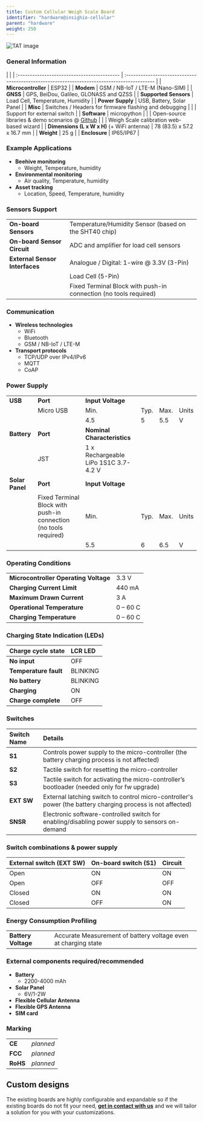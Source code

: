```yaml
---
title: Custom Cellular Weigh Scale Board
identifier: "hardware@insighio-cellular"
parent: "hardware"
weight: 250
---
```


![TAT image](/images/deviceimages/esp32-bg600_v1.png?width=40pc)

### General Information

|                                             |
| :------------------------------------------ | :------------------------------------------------------------------------------------------ |
| **Microcontroller**                         | ESP32                                                                                       |
| **Modem**                                   | GSM / NB-IoT / LTE-M (Nano-SIM)                                                             |
| **GNSS**                                    | GPS, BeiDou, Galileo, GLONASS and QZSS                                                      |
| **Supported Sensors**                       | Load Cell, Temperature, Humidity                                                            |
| **Power Supply**                            | USB, Battery, Solar Panel                                                                   |
| **Misc**                                    | Switches / Headers for firmware flashing and debugging                                      |
|                                             | Support for external switch                                                                 |
| **Software**                                | micropython                                                                                 |
|                                             | Open-source libraries & demo scenarios @ [Github](https://github.com/insighio/insighioNode) |
|                                             | Weigh Scale calibration web-based wizard                                                    |
| **Dimensions (L x W x H)** (+ WiFi antenna) | 78 (83.5) x 57.2 x 16.7 mm                                                                  |
| **Weight**                                  | 25 g                                                                                        |
| **Enclosure**                               | IP65/IP67                                                                                   |

### Example Applications

-   **Beehive monitoring**
    -   Weight, Temperature, humidity
-   **Environmental monitoring**
    -   Air quality, Temperature, humidity
-   **Asset tracking**
    -   Location, Speed, Temperature, humidity

### Sensors Support

|                                |                                                                  |
| :----------------------------- | :--------------------------------------------------------------- |
| **On-board Sensors**           | Temperature/Humidity Sensor (based on the SHT40 chip)            |
| **On-board Sensor Circuit**    | ADC and amplifier for load cell sensors                          |
| **External Sensor Interfaces** | Analogue / Digital: 1-wire @ 3.3V (3-Pin)                        |
|                                | Load Cell (5-Pin)                                                |
|                                | Fixed Terminal Block with push-in connection (no tools required) |

### Communication

-   **Wireless technologies**
    -   WiFi
    -   Bluetooth
    -   GSM / NB-IoT / LTE-M
-   **Transport protocols**
    -   TCP/UDP over IPv4/IPv6
    -   MQTT
    -   CoAP

### Power Supply

|                 |                                                                  |                                      |      |      |       |
| --------------- | ---------------------------------------------------------------- | ------------------------------------ | ---- | ---- | ----- |
| **USB**         | **Port**                                                         | **Input Voltage**                    |
|                 | Micro USB                                                        | Min.                                 | Typ. | Max. | Units |
|                 |                                                                  | 4.5                                  | 5    | 5.5  | V     |
| **Battery**     | **Port**                                                         | **Nominal Characteristics**          |
|                 | JST                                                              | 1 x Rechargeable LiPo 1S1C 3.7-4.2 V |
| **Solar Panel** | **Port**                                                         | **Input Voltage**                    |
|                 | Fixed Terminal Block with push-in connection (no tools required) | Min.                                 | Typ. | Max. | Units |
|                 |                                                                  | 5.5                                  | 6    | 6.5  | V     |

### Operating Conditions

|                                       |          |
| :------------------------------------ | :------- |
| **Microcontroller Operating Voltage** | 3.3 V    |
| **Charging Current Limit**            | 440 mA   |
| **Maximum Drawn Current**             | 3 A      |
| **Operational Temperature**           | 0 – 60 C |
| **Charging Temperature**              | 0 – 60 C |

### Charging State Indication (LEDs)

| Charge cycle state    | LCR LED  |
| :-------------------- | :------- |
| **No input**          | OFF      |
| **Temperature fault** | BLINKING |
| **No battery**        | BLINKING |
| **Charging**          | ON       |
| **Charge complete**   | OFF      |

### Switches

| Switch Name | Details                                                                                                     |
| :---------- | :---------------------------------------------------------------------------------------------------------- |
| **S1**      | Controls power supply to the micro-controller (the battery charging process is not affected)                |
| **S2**      | Tactile switch for resetting the micro-controller                                                           |
| **S3**      | Tactile switch for activating the micro-controller’s bootloader (needed only for fw upgrade)                |
| **EXT SW**  | External latching switch to control micro-controller's power (the battery charging process is not affected) |
| **SNSR**    | Electronic software-controlled switch for enabling/disabling power supply to sensors on-demand              |

### Switch combinations & power supply

| External switch (EXT SW) | On-board switch (S1) | Circuit |
| :----------------------- | :------------------- | :------ |
| Open                     | ON                   | ON      |
| Open                     | OFF                  | OFF     |
| Closed                   | ON                   | ON      |
| Closed                   | OFF                  | ON      |

### Energy Consumption Profiling

|                     |                                                                |
| :------------------ | :------------------------------------------------------------- |
| **Battery Voltage** | Accurate Measurement of battery voltage even at charging state |

### External components required/recommended

-   **Battery**
    -   2200-4000 mAh
-   **Solar Panel**
    -   6V/1-2W
-   **Flexible Cellular Antenna**
-   **Flexible GPS Antenna**
-   **SIM card**

### Marking

|          |           |
| :------- | :-------- |
| **CE**   | _planned_ |
| **FCC**  | _planned_ |
| **RoHS** | _planned_ |

## Custom designs

The existing boards are highly configurable and expandable so if the existing boards do not fit your need, **[get in contact with us](mailto:info@insigh.io)** and we will tailor a solution for you with your customizations.
